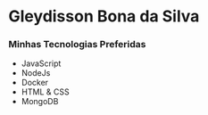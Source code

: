 # Gleydisson Bona da Silva
### Minhas Tecnologias Preferidas

 - JavaScript
 - NodeJs
 - Docker
 - HTML & CSS
 - MongoDB